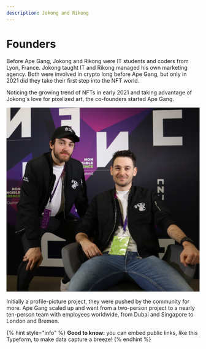 ```yaml
---
description: Jokong and Rikong
---
```


# Founders



Before Ape Gang, Jokong and Rikong were IT students and coders from Lyon, France. Jokong taught IT and Rikong managed his own marketing agency. Both were involved in crypto long before Ape Gang, but only in 2021 did they take their first step into the NFT world.

Noticing the growing trend of NFTs in early 2021 and taking advantage of Jokong's love for pixelized art, the co-founders started Ape Gang.&#x20;

![Jokong and Rikong at NFC Lisbon 2022](../.gitbook/assets/-taj66u.jpg)

Initially a profile-picture project, they were pushed by the community for more. Ape Gang scaled up and went from a two-person project to a nearly ten-person team with employees worldwide, from Dubai and Singapore to London and Bremen.

{% hint style="info" %}
**Good to know:** you can embed public links, like this Typeform, to make data capture a breeze!
{% endhint %}
